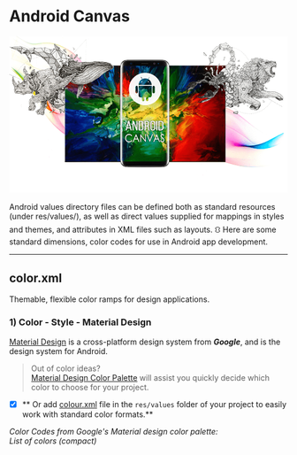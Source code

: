 # Android Canvas
![alt text](https://github.com/rshavinda/android-canvas/blob/main/Images/canvas_cover.png)

Android values directory files can be defined both as standard resources (under res/values/), as well as direct values supplied for mappings in styles and themes, and attributes in XML files such as layouts. ⛻ Here are some standard dimensions, color codes for use in Android app development.

---
## color.xml
Themable, flexible color ramps for design applications.
  ### 1) Color - Style - Material Design
  [Material Design](https://material.io/) is a cross-platform design system from ***Google***, and is the design system for Android.
  > Out of color ideas?   <br/>
  > [Material Design Color Palette](https://material.io/resources/color/) will assist you quickly decide which color to choose for your project. 
        <br/>
  - [x] ** Or add [colour.xml](https://github.com/rshavinda/android-resources-value-formats/blob/main/Color%20Codes/colors.xml) file in the `res/values` folder of your project to easily work with standard color formats.**
        


  *Color Codes from Google's Material design color palette:*  <br/>
  *List of colors (compact)* <br/>
